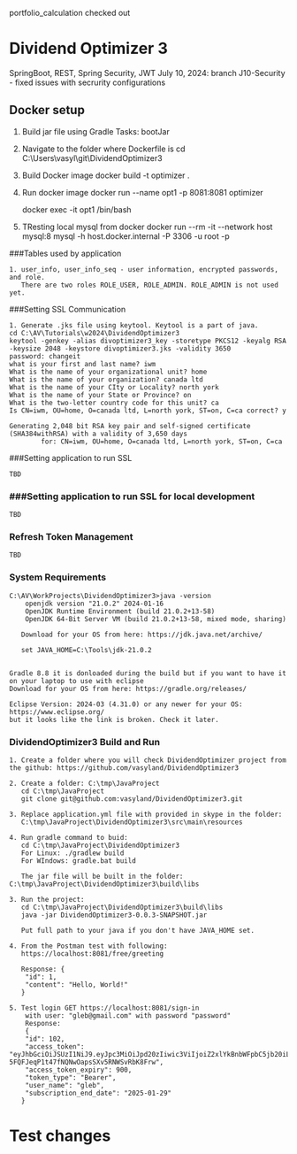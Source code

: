 portfolio_calculation checked out

# Dividend Optimizer 3

SpringBoot, REST, Spring Security, JWT
July 10, 2024: branch J10-Security - fixed issues with secrurity configurations


## Docker setup

1. Build jar file using Gradle Tasks: bootJar
2. Navigate to the folder where Dockerfile is
	cd C:\Users\vasyl\git\DividendOptimizer3
3. Build Docker image
	docker build -t optimizer .
4. Run docker image
    docker run --name opt1 -p 8081:8081 optimizer 
    
    docker exec -it opt1 /bin/bash
    
5. TResting local mysql from docker
docker run --rm -it --network host mysql:8 mysql -h host.docker.internal -P 3306 -u root -p





###Tables used by application
```
1. user_info, user_info_seq - user information, encrypted passwords, and role.
   There are two roles ROLE_USER, ROLE_ADMIN. ROLE_ADMIN is not used yet.

```

###Setting SSL Communication
```
1. Generate .jks file using keytool. Keytool is a part of java.
cd C:\AV\Tutorials\w2024\DividendOptimizer3
keytool -genkey -alias divoptimizer3_key -storetype PKCS12 -keyalg RSA -keysize 2048 -keystore divoptimizer3.jks -validity 3650
password: changeit
what is your first and last name? iwm
What is the name of your organizational unit? home
What is the name of your organization? canada ltd
What is the name of your CIty or Locality? north york
What is the name of your State or Province? on
What is the two-letter country code for this unit? ca
Is CN=iwm, OU=home, O=canada ltd, L=north york, ST=on, C=ca correct? y

Generating 2,048 bit RSA key pair and self-signed certificate (SHA384withRSA) with a validity of 3,650 days
        for: CN=iwm, OU=home, O=canada ltd, L=north york, ST=on, C=ca
```

###Setting application to run SSL
```
TBD

```

### ###Setting application to run SSL for local development
```
TBD

```


### Refresh Token Management
```
TBD
```

### System Requirements
```
C:\AV\WorkProjects\DividendOptimizer3>java -version
	openjdk version "21.0.2" 2024-01-16
	OpenJDK Runtime Environment (build 21.0.2+13-58)
	OpenJDK 64-Bit Server VM (build 21.0.2+13-58, mixed mode, sharing)

   Download for your OS from here: https://jdk.java.net/archive/

   set JAVA_HOME=C:\Tools\jdk-21.0.2


Gradle 8.8 it is donloaded during the build but if you want to have it on your laptop to use with eclipse
Download for your OS from here: https://gradle.org/releases/

Eclipse Version: 2024-03 (4.31.0) or any newer for your OS: https://www.eclipse.org/
but it looks like the link is broken. Check it later.
```

### DividendOptimizer3 Build and Run
```
1. Create a folder where you will check DividendOptimizer project from the github: https://github.com/vasyland/DividendOptimizer3

2. Create a folder: C:\tmp\JavaProject
   cd C:\tmp\JavaProject
   git clone git@github.com:vasyland/DividendOptimizer3.git
   
3. Replace application.yml file with provided in skype in the folder: 
   C:\tmp\JavaProject\DividendOptimizer3\src\main\resources
   
4. Run gradle command to buid:
   cd C:\tmp\JavaProject\DividendOptimizer3
   For Linux: ./gradlew build
   For WIndows: gradle.bat build

   The jar file will be built in the folder: C:\tmp\JavaProject\DividendOptimizer3\build\libs

3. Run the project: 
   cd C:\tmp\JavaProject\DividendOptimizer3\build\libs
   java -jar DividendOptimizer3-0.0.3-SNAPSHOT.jar

   Put full path to your java if you don't have JAVA_HOME set.

4. From the Postman test with following: 
   https://localhost:8081/free/greeting
   
   Response: {
    "id": 1,
    "content": "Hello, World!"
   }

5. Test login GET https://localhost:8081/sign-in
	with user: "gleb@gmail.com" with password "password"
	Response:
	{
    "id": 102,
    "access_token": "eyJhbGciOiJSUzI1NiJ9.eyJpc3MiOiJpd20zIiwic3ViIjoiZ2xlYkBnbWFpbC5jb20iLCJleHAiOjE3Mzc5MjQ1NTAsImlhdCI6M.....tiSi1YEWi-5FQFJeqP1t47fNQNwOapsSXv5RNWSvRbK8Frw",
    "access_token_expiry": 900,
    "token_type": "Bearer",
    "user_name": "gleb",
    "subscription_end_date": "2025-01-29"
   }
```

# Test changes

